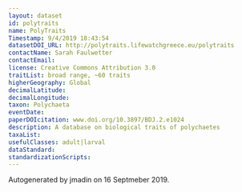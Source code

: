 ```yaml
---
layout: dataset
id: polytraits
name: PolyTraits
Timestamp: 9/4/2019 18:43:54
datasetDOI_URL: http://polytraits.lifewatchgreece.eu/polytraits
contactName: Sarah Faulwetter
contactEmail: 
license: Creative Commons Attribution 3.0
traitList: broad range, ~60 traits
higherGeography: Global
decimalLatitude: 
decimalLongitude: 
taxon: Polychaeta
eventDate: 
paperDOIcitation: www.doi.org/10.3897/BDJ.2.e1024
description: A database on biological traits of polychaetes
taxaList: 
usefulClasses: adult|larval
dataStandard: 
standardizationScripts: 
---
```


Autogenerated by jmadin on 16 Septmeber 2019.

